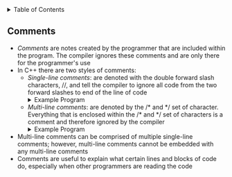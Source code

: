 <details>
<summary>Table of Contents</summary>
<ol>
  <li>
    <a href='#comments'>Comments</a>
  </li>
  <li>
    <a href='#objects-and-variables'>Objects and Variables</a>
  </li>
  <li>
    <a href='#introduction-to-iostream'>Introduction to iostream</a>
  </li>  
  <li>
    <a href='#whitespace-and-basic-formatting'>Whitespace and Basic Formatting</a>
  </li> 
  <li>
    <a href='#introduction-to-literals-and-operators'>Introduction to Literals and Operators</a>
  </li>
  <li>
    <a href='#atomic-data-types-and-type-conversion'>Atomic Data Types and Type Conversion</a>
  </li>
  <li>
    <a href='#constant-variables'>Constant Variables</a>
  </li> 
  <li>
    <a href='#escape-sequences'>Escape Sequences</a>
  </li>
  <li>
    <a href='#arithmetic-operators'>Arithmetic Operators</a>
  </li>  
  <li>
    <a href='#shorthand-assignment-operators'>Shortcut Assignment Operators</a>
  </li>        
  <li>
    <a href='#header-files'>Header Files</a>
  </li>             
</ol>
</details>

## Comments
<ul>
  <li>
    <a><em>Comments</em> are notes created by the programmer that are included within the program. The compiler ignores these comments and are only there for the programmer's use</a>
  </li>
  <li>
    <a>In C++ there are two styles of comments:</a>
    <ul>
      <li>
        <a><em>Single-line comments</em>: are denoted with the double forward slash characters, //, and tell the compiler to ignore all code from the two forward slashes to end of the line of code</a>
      </li>
      <details>
      <summary>Example Program</summary>
        <ul>
          <pre>
            <code>
              #include <<a>iostream</a>>
              using namespace std;<br />
              <br />
              int main()<br />
              {<br />
                  cout << "Hello world!" << endl;<br />
                  //Everything here is ignored<br />
                  <br />
                  <br />return 0;<br />
              }<br />
            </code>
          </pre>    
          <details>
          <summary>Output</summary>
            <pre>
              <code>
                Hello world!<br />
              </code>
            </pre>  
          </details>
        </ul>  
      </details>
      <li>
        <a><em>Multi-line comments</em>: are denoted by the /* and */ set of character. Everything that is enclosed within the /* and */ set of characters is a comment and therefore ignored by the compiler</a>
      </li>  
      <details>
      <summary>Example Program</summary>
        <ul>
          <pre>
            <code>
              /*This is a multi-line comment.<br />
              This line will be ignored.<br />
              So will this one.*/<br />
            </code>
          </pre>  
          <details>
          <summary>Output</summary>
            <pre>
              <code>
                <br />
              </code>
            </pre>  
          </details>
        </ul>  
      </details>
    </ul>
  </li> 
  <li>
    <a>Multi-line comments can be comprised of multiple single-line comments; however, multi-line comments cannot be embedded with any multi-line comments</a>
  </li>       
  <li>
    <a>Comments are useful to explain what certain lines and blocks of code do, especially when other programmers are reading the code</a>
  </li>  
</ul> 
